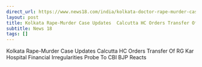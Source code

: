```yaml
---
direct_url: https://www.news18.com/india/kolkata-doctor-rape-murder-case-live-updates-rg-kar-medical-college-sandip-ghosh-polygraph-tests-cbi-doctors-protest-news-23-august-2024-liveblog-liveblog-9024674.html
layout: post
title: Kolkata Rape-Murder Case Updates  Calcutta HC Orders Transfer Of RG Kar Hospital  Financial Irregularities  Probe To CBI  BJP Reacts
subtitle: News 18
tags: []
---
```


Kolkata Rape-Murder Case Updates  Calcutta HC Orders Transfer Of RG Kar Hospital  Financial Irregularities  Probe To CBI  BJP Reacts
